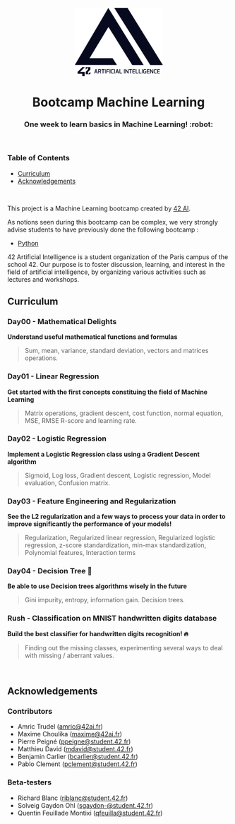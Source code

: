 <p align="center">
  <img src="assets/logo_v4_noir.png" width="200" alt="42 AI Logo" />
</p>

<h1 align="center">
  Bootcamp Machine Learning
</h1>
<h3 align="center">
  One week to learn basics in Machine Learning! :robot:
</h3>
<br/>


### Table of Contents

- [Curriculum](#curriculum)
- [Acknowledgements](#acknowledgements)
<br/>

This project is a Machine Learning bootcamp created by [42 AI](http://www.42ai.fr).

As notions seen during this bootcamp can be complex, we very strongly advise students to have previously done the following bootcamp :
* [Python](https://github.com/42-AI/bootcamp_python)

42 Artificial Intelligence is a student organization of the Paris campus of the school 42. Our purpose is to foster discussion, learning, and interest in the field of artificial intelligence, by organizing various activities such as lectures and workshops.
<br/>


## Curriculum

### Day00 - Mathematical Delights
**Understand useful mathematical functions and formulas**
> Sum, mean, variance, standard deviation, vectors and matrices operations.

### Day01 - Linear Regression
**Get started with the first concepts constituing the field of Machine Learning**
> Matrix operations, gradient descent, cost function, normal equation, MSE, RMSE R-score and learning rate.

### Day02 - Logistic Regression
**Implement a Logistic Regression class using a Gradient Descent algorithm**
> Sigmoid, Log loss, Gradient descent, Logistic regression, Model evaluation, Confusion matrix.

### Day03 - Feature Engineering and Regularization
**See the L2 regularization and a few ways to process your data in order to improve significantly the performance of your models!**
> Regularization, Regularized linear regression, Regularized logistic regression, z-score standardization, min-max standardization, Polynomial features, Interaction terms 

### Day04 - Decision Tree :deciduous_tree:
**Be able to use Decision trees algorithms wisely in the future**
> Gini impurity, entropy, information gain. Decision trees.

### Rush - Classification on MNIST handwritten digits database
**Build the best classifier for handwritten digits recognition! :fire:**
> Finding out the missing classes, experimenting several ways to deal with missing / aberrant values.
<br/>

## Acknowledgements

### Contributors

* Amric Trudel (amric@42ai.fr)
* Maxime Choulika (maxime@42ai.fr)
* Pierre Peigné (ppeigne@student.42.fr)
* Matthieu David (mdavid@student.42.fr)
* Benjamin Carlier (bcarlier@student.42.fr)
* Pablo Clement (pclement@student.42.fr)


### Beta-testers

* Richard Blanc (riblanc@student.42.fr)
* Solveig Gaydon Ohl (sgaydon-@student.42.fr)
* Quentin Feuillade Montixi (qfeuilla@student.42.fr)
